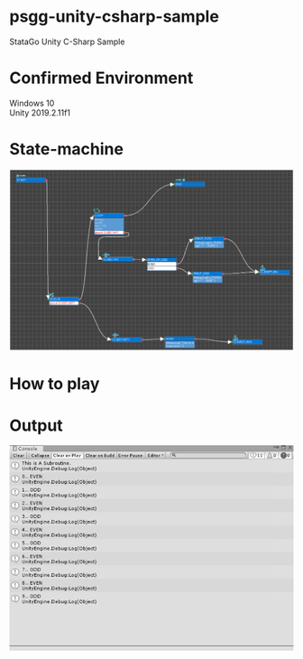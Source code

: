 # psgg-unity-csharp-sample
StataGo Unity C-Sharp Sample

# Confirmed Environment

Windows 10<br>
Unity 2019.2.11f1

# State-machine

![](https://raw.githubusercontent.com/NNNIC/psgg-unity-csharp-sample/master/wiki/statemachine.png)

# How to play

# Output

![](https://raw.githubusercontent.com/NNNIC/psgg-unity-csharp-sample/master/wiki/output.png)



